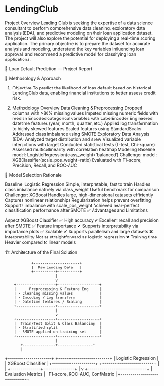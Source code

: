 # LendingClub



Project Overview
Lending Club is seeking the expertise of a data science consultant
to perform comprehensive data cleaning, exploratory data
analysis (EDA), and predictive modeling on their loan application
dataset. The project will also explore the potential for deploying 
a real-time scoring application. The primary objective is to prepare
the dataset for accurate analysis and modeling, understand the
key variables influencing loan approval, and recommend a
predictive model for classifying loan applications.



📝 Loan Default Prediction — Project Report

📌 Methodology & Approach

1. Objective
To predict the likelihood of loan default based on historical LendingClub data, enabling financial institutions to better assess credit risk.

2. Methodology Overview
Data Cleaning & Preprocessing
Dropped columns with >80% missing values
Imputed missing numeric fields with median
Encoded categorical variables with LabelEncoder
Engineered datetime features (year, month, quarter, etc.)
Applied log transformation to highly skewed features
Scaled features using StandardScaler
Addressed class imbalance using SMOTE
Exploratory Data Analysis (EDA)
Analyzed target distribution and skew
Visualized variable interactions with target
Conducted statistical tests (T-test, Chi-square)
Assessed multicollinearity with correlation heatmap
Modeling
Baseline model: LogisticRegression(class_weight='balanced')
Challenger model: XGBClassifier(scale_pos_weight=ratio)
Evaluated with F1-score, Precision, Recall, and ROC-AUC


🤖 Model Selection Rationale

Baseline: Logistic Regression
Simple, interpretable, fast to train
Handles class imbalance natively via class_weight
Useful benchmark for comparison
Challenger: XGBoost
Handles large, high-dimensional datasets efficiently
Captures nonlinear relationships
Regularization helps prevent overfitting
Supports imbalance with scale_pos_weight
Achieved near-perfect classification performance after SMOTE
✅ Advantages and Limitations

Aspect	XGBoost Classifier
✅ High accuracy	✔ Excellent recall and precision after SMOTE
✅ Feature importance	✔ Supports interpretability via importance plots
✅ Scalable	✔ Supports parallelism and large datasets
❌ Interpretability	Not as straightforward as logistic regression
❌ Training time	Heavier compared to linear models



🏗 Architecture of the Final Solution

                +---------------------+
                |  Raw Lending Data   |
                +----------+----------+
                           |
                           v
        +------------------+-------------------+
        |      Preprocessing & Feature Eng     |
        | - Cleaning missing values            |
        | - Encoding / Log transform           |
        | - Datetime features / Scaling        |
        +------------------+-------------------+
                           |
                           v
        +------------------+-------------------+
        |  Train/Test Split & Class Balancing  |
        | - Stratified split                   |
        | - SMOTE applied on training set      |
        +------------------+-------------------+
                           |
           +---------------+----------------+
           |                                |
+----------------------+      +--------------------------+
| Logistic Regression  |      | XGBoost Classifier        |
+----------------------+      +--------------------------+
           |                                |
           +---------------+----------------+
                           |
                           v
             +------------------------------+
             |      Evaluation Metrics       |
             | F1-score, ROC-AUC, ConfMatrix |
             +------------------------------+

              



